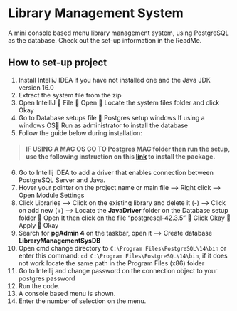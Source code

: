 # Library Management System
A mini console based menu library management system, using PostgreSQL as the database. Check out the set-up information in the ReadMe.

## How to set-up project
1.	Install IntelliJ IDEA if you have not installed one and the Java JDK version 16.0
2.	Extract the system file from the zip
3.	Open IntelliJ  File  Open  Locate the system files folder and click Okay
4.	Go to Database setups file  Postgres setup windows If using a windows OS Run as administrator to install the database
5.	Follow the guide below during installation:

> #### IF USING A MAC OS GO TO Postgres MAC folder then run the setup, use the following instruction on this	[link](https://www.enterprisedb.com/postgres-tutorials/installation-postgresql-mac-os) to install the package. 

6.	Go to Intellij IDEA to add a driver that enables connection between PostgreSQL Server and Java.
7.	Hover your pointer on the project name or main file --> Right click --> Open Module Settings
8.	Click Libraries --> Click on the existing library and delete it (-) --> Click on add new (+) --> Locate the **JavaDriver** folder on the Database setup folder  Open It then click on the file “postgresql-42.3.5”   Click Okay  Apply  Okay
9.	Search for **pgAdmin 4** on the taskbar, open it --> Create database **LibraryManagementSysDB**
10.	Open cmd change directory to `C:\Program Files\PostgreSQL\14\bin` or enter this command: `cd C:\Program Files\PostgreSQL\14\bin`, if it does not work locate the same path in the Program Files (x86) folder
12.	Go to Intellij and change password on the connection object to your postgres password
13.	Run the code.
14.	A console based menu is shown.
15.	Enter the number of selection on the menu.


